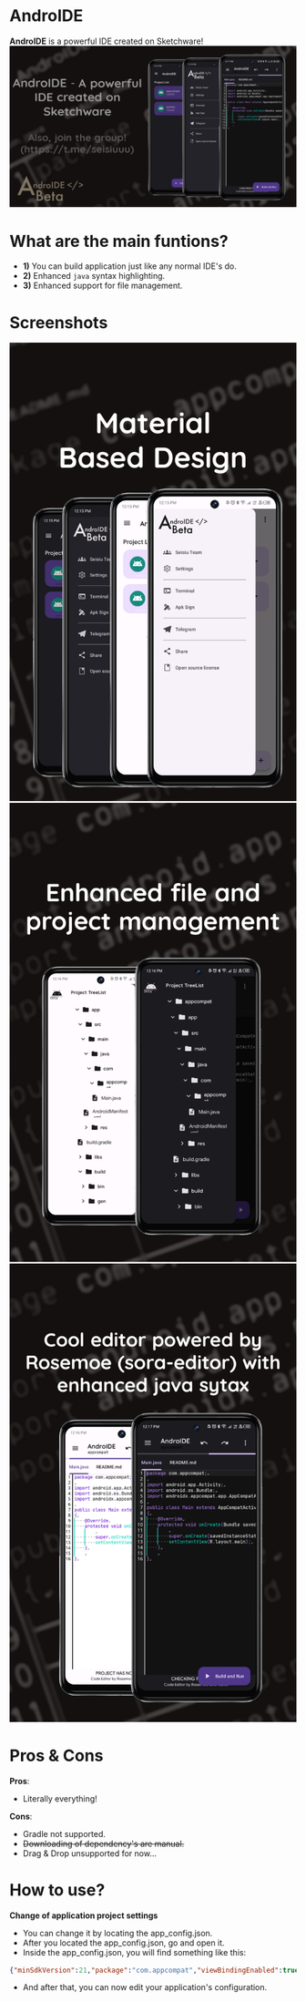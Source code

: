 # AndroIDE
**AndroIDE** is a powerful IDE created on Sketchware!
![Introduction](screenshot1.png)

# What are the main funtions?
- **1)** You can build application just like any normal IDE's do.
- **2)** Enhanced `java` syntax highlighting.
- **3)** Enhanced support for file management.

# Screenshots
![images](screenshot2.png)  
![images](screenshot3.png)  
![images](screenshot4.png)  


# Pros & Cons
**Pros**: 
- Literally everything!

**Cons**:
- Gradle not supported.
- ~~Downloading of dependency's are manual.~~
- Drag & Drop unsupported for now...

# How to use?
**Change of application project settings**
- You can change it by locating the app_config.json.
- After you located the app_config.json, go and open it.
- Inside the app_config.json, you will find something like this:
```JSON
{"minSdkVersion":21,"package":"com.appcompat","viewBindingEnabled":true,"libraries":"[]","useR8":true,"targetSdkVersion":29,"versionName":"1.0","versionCode":1,"zipAlignEnabled":true}
```
- And after that, you can now edit your application's configuration.
